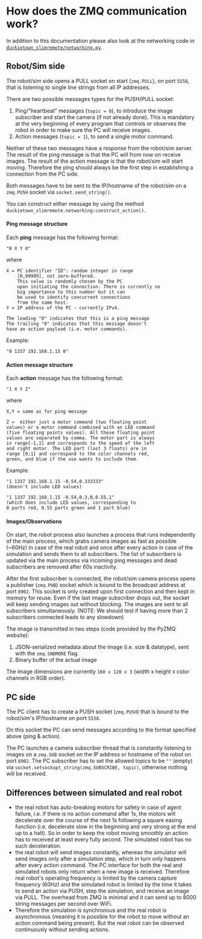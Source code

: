 # How does the ZMQ communication work?

In addition to this documentation please also look at the networking code in 
[`duckietown_slimremote/networking.py`](https://github.com/duckietown/duckietown-slimremote/blob/master/duckietown_slimremote/networking.py).

## Robot/Sim side

The robot/sim side opens a PULL socket on start (`zmq.PULL`), on port `5558`, that is listening to single line strings from all IP addresses.

There are two possible messages types for the PUSH/PULL socket:

1. Ping/"heartbeat" messages (`topic = 0`), to introduce the  image subscriber and start the camera (if not already done). This is mandatory at the very beginning of every program that controls or observes the robot in order to make sure the PC will receive images.  
2. Action messages (`topic = 1`), to send a single motor command. 

Neither of these two messages have a response from the robot/sim server. The result of the ping message is that the PC will from now on receive images. The result of the action message is that the robot/sim will start moving. Therefore the ping should always be the first step in establishing a connection from the PC side.

Both messages have to be sent to the IP/hostname of the robot/sim on a `zmq.PUSH` socket via `socket.send_string()`.

You can construct either message by using the method `duckietown_slimremote.networking:construct_action()`.

#### Ping message structure

Each **ping** message has the following format:

    "0 X Y 0"
    
where

    X = PC identifier "ID": random integer in range 
        [0,99999], not zero-buffered.
        This value is randomly chosen by the PC 
        upon initiating the connection. There is currently no
        big importance to this number but it can
        be used to identify concurrent connections
        from the same host.
    Y = IP address of the PC - currently IPv4.
    
    The leading "0" indicates that this is a ping message
    The trailing "0" indicates that this message doesn't
    have an action payload (i.e. motor commands).
    
Example:

    "0 1337 192.168.1.15 0"
    

#### Action message structure

Each **action** message has the following format:

    "1 X Y Z"
    
where

    X,Y = same as for ping message
    
    Z =  either just a motor command (two floating point 
    values) or a motor command combined with an LED command 
    (five floating points values). All these floating point 
    values are separated by comma. The motor part is always 
    in range[-1,1] and corresponds to the speed of the left 
    and right motor. The LED part (last 3 floats) are in 
    range [0;1] and correspond to the color channels red, 
    green, and blue if the use wants to include them. 
    
Example:

    "1 1337 192.168.1.15 -0.54,0.333333"
    (doesn't include LED values)
    
    "1 1337 192.168.1.15 -0.54,0.3,0,0.55,1"
    (which does include LED values, corresponding to
    0 parts red, 0.55 parts green and 1 part blue) 
    
#### Images/Observations

On start, the robot process also launches a process that runs independently of the main process, which grabs camera images as fast as possible (~60Hz) in case of the real robot and once after every action in case of the simulation and sends them to all subscribers. The list of subscribers is updated via the main process via incoming ping messages and dead subscribers are removed after 60s inactivity.

After the first subscriber is connected, the robot/sim camera process opens a publisher (`zmq.PUB`) socket which is bound to the broadcast address at port `8902`. This socket is only created upon first connection and then kept in memory for reuse. Even if the last image subscriber drops out, the socket will keep sending images out without blocking. The images are sent to all subscribers simultaneously. (NOTE: We should test if having more than 2 subscribers connected leads to any slowdown)

The image is transmitted in two steps (code provided by the PyZMQ website):
    
 1. JSON-serialized metadata about the image (i.e. size & datatype), sent with the `zmq.SNDMORE` flag.
 2. Binary buffer of the actual image
 
The image dimensions are currently `160 x 120 x 3` (width x height x color channels in RGB order).

## PC side

The PC client has to create a PUSH socket (`zmq.PUSH`) that is bound to the robot/sim's IP/hostname on port `5558`.

On this socket the PC can send messages according to the format specified above (ping & action).

The PC launches a camera subscriber thread that is constantly listening to images on a `zmq.SUB` socket on the IP address or hostname of the robot on port `8902`. The PC subscriber has to set the allowed topics to be `""` (empty) via `socket.setsockopt_string(zmq.SUBSCRIBE, topic)`, otherwise nothing will be received.
 
## Differences between simulated and real robot

- the real robot has auto-breaking motors for safety in case of agent failure, i.e. if there is no action command after 1s, the motors will decelerate over the course of the next 1s following a square easing function (i.e. decelerate slow in the beginning and very strong at the end up to a halt). So in order to keep the robot moving smoothly an action has to received at least every fully second. The simulated robot has no such deceleration.
- the real robot will send images constantly, whereas the simulator will send images only after a simulation step, which in turn only happens after every action command. The PC interface for both the real and simulated robots only return when a new image is received. Therefore real robot's operating frequency is limited by the camera capture frequency (60Hz) and the simulated robot is limited by the time it takes to send an action via PUSH, step the simulation, and receive an image via PULL. The overhead from ZMQ is minimal and it can send up to 8000 string messages per second over WiFi.
- Therefore the simulation is synchronous and the real robot is asynchronous (meaning it is possible for the robot to move without an action command being present). But the real robot can be observed continuously without sending actions.

